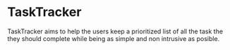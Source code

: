 # TaskTracker
TaskTracker aims to help the users keep a prioritized list of all the task the they should complete while being as simple and non intrusive as posible. 

